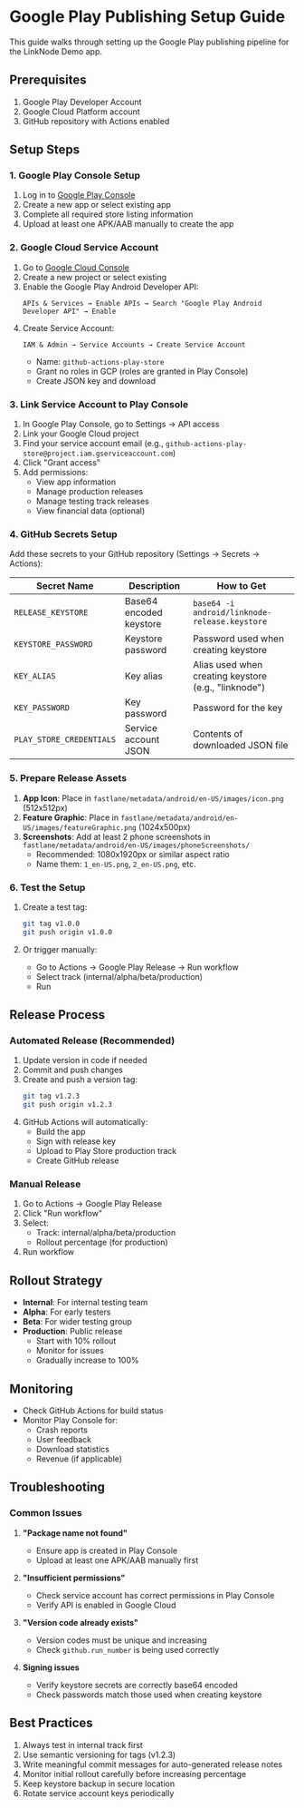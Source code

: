 # Google Play Publishing Setup Guide

This guide walks through setting up the Google Play publishing pipeline for the LinkNode Demo app.

## Prerequisites

1. Google Play Developer Account
2. Google Cloud Platform account
3. GitHub repository with Actions enabled

## Setup Steps

### 1. Google Play Console Setup

1. Log in to [Google Play Console](https://play.google.com/console)
2. Create a new app or select existing app
3. Complete all required store listing information
4. Upload at least one APK/AAB manually to create the app

### 2. Google Cloud Service Account

1. Go to [Google Cloud Console](https://console.cloud.google.com)
2. Create a new project or select existing
3. Enable the Google Play Android Developer API:
   ```
   APIs & Services → Enable APIs → Search "Google Play Android Developer API" → Enable
   ```
4. Create Service Account:
   ```
   IAM & Admin → Service Accounts → Create Service Account
   ```
   - Name: `github-actions-play-store`
   - Grant no roles in GCP (roles are granted in Play Console)
   - Create JSON key and download

### 3. Link Service Account to Play Console

1. In Google Play Console, go to Settings → API access
2. Link your Google Cloud project
3. Find your service account email (e.g., `github-actions-play-store@project.iam.gserviceaccount.com`)
4. Click "Grant access"
5. Add permissions:
   - View app information
   - Manage production releases
   - Manage testing track releases
   - View financial data (optional)

### 4. GitHub Secrets Setup

Add these secrets to your GitHub repository (Settings → Secrets → Actions):

| Secret Name | Description | How to Get |
|------------|-------------|------------|
| `RELEASE_KEYSTORE` | Base64 encoded keystore | `base64 -i android/linknode-release.keystore` |
| `KEYSTORE_PASSWORD` | Keystore password | Password used when creating keystore |
| `KEY_ALIAS` | Key alias | Alias used when creating keystore (e.g., "linknode") |
| `KEY_PASSWORD` | Key password | Password for the key |
| `PLAY_STORE_CREDENTIALS` | Service account JSON | Contents of downloaded JSON file |

### 5. Prepare Release Assets

1. **App Icon**: Place in `fastlane/metadata/android/en-US/images/icon.png` (512x512px)
2. **Feature Graphic**: Place in `fastlane/metadata/android/en-US/images/featureGraphic.png` (1024x500px)
3. **Screenshots**: Add at least 2 phone screenshots in `fastlane/metadata/android/en-US/images/phoneScreenshots/`
   - Recommended: 1080x1920px or similar aspect ratio
   - Name them: `1_en-US.png`, `2_en-US.png`, etc.

### 6. Test the Setup

1. Create a test tag:
   ```bash
   git tag v1.0.0
   git push origin v1.0.0
   ```

2. Or trigger manually:
   - Go to Actions → Google Play Release → Run workflow
   - Select track (internal/alpha/beta/production)
   - Run

## Release Process

### Automated Release (Recommended)

1. Update version in code if needed
2. Commit and push changes
3. Create and push a version tag:
   ```bash
   git tag v1.2.3
   git push origin v1.2.3
   ```
4. GitHub Actions will automatically:
   - Build the app
   - Sign with release key
   - Upload to Play Store production track
   - Create GitHub release

### Manual Release

1. Go to Actions → Google Play Release
2. Click "Run workflow"
3. Select:
   - Track: internal/alpha/beta/production
   - Rollout percentage (for production)
4. Run workflow

## Rollout Strategy

- **Internal**: For internal testing team
- **Alpha**: For early testers
- **Beta**: For wider testing group
- **Production**: Public release
  - Start with 10% rollout
  - Monitor for issues
  - Gradually increase to 100%

## Monitoring

- Check GitHub Actions for build status
- Monitor Play Console for:
  - Crash reports
  - User feedback
  - Download statistics
  - Revenue (if applicable)

## Troubleshooting

### Common Issues

1. **"Package name not found"**
   - Ensure app is created in Play Console
   - Upload at least one APK/AAB manually first

2. **"Insufficient permissions"**
   - Check service account has correct permissions in Play Console
   - Verify API is enabled in Google Cloud

3. **"Version code already exists"**
   - Version codes must be unique and increasing
   - Check `github.run_number` is being used correctly

4. **Signing issues**
   - Verify keystore secrets are correctly base64 encoded
   - Check passwords match those used when creating keystore

## Best Practices

1. Always test in internal track first
2. Use semantic versioning for tags (v1.2.3)
3. Write meaningful commit messages for auto-generated release notes
4. Monitor initial rollout carefully before increasing percentage
5. Keep keystore backup in secure location
6. Rotate service account keys periodically